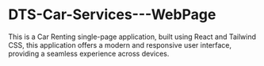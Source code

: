 # DTS-Car-Services---WebPage
 This is a Car Renting single-page application,  built using React and Tailwind CSS, this application offers a modern and responsive user interface, providing a seamless experience across devices.
